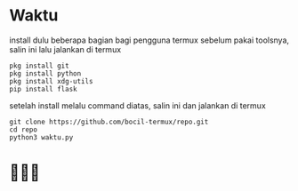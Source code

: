 # Waktu 

install dulu beberapa bagian bagi pengguna termux sebelum pakai toolsnya, salin ini lalu jalankan di termux
```
pkg install git
pkg install python
pkg install xdg-utils
pip install flask
```

setelah install melalu command diatas, salin ini dan jalankan di termux 
```
git clone https://github.com/bocil-termux/repo.git
cd repo
python3 waktu.py
```
# 🦊🦊🦊
